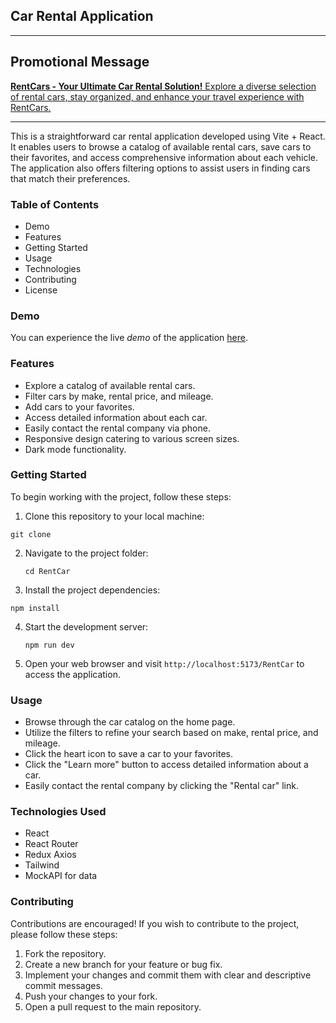 ## Car Rental Application

---

## Promotional Message

[**RentCars - Your Ultimate Car Rental Solution!** Explore a diverse selection of rental cars, stay organized, and enhance your travel experience with RentCars.](https://mamont777.github.io/RentCar/)

---

This is a straightforward car rental application developed using Vite + React. It enables users to browse a catalog of available rental cars, save cars to their favorites, and access comprehensive information about each vehicle. The application also offers filtering options to assist users in finding cars that match their preferences.

### Table of Contents

- Demo
- Features
- Getting Started
- Usage
- Technologies
- Contributing
- License

### Demo

You can experience the live _demo_ of the application [here](https://mamont777.github.io/RentCar/).

### Features

- Explore a catalog of available rental cars.
- Filter cars by make, rental price, and mileage.
- Add cars to your favorites.
- Access detailed information about each car.
- Easily contact the rental company via phone.
- Responsive design catering to various screen sizes.
- Dark mode functionality.

### Getting Started

To begin working with the project, follow these steps:

1. Clone this repository to your local machine:

 `git clone` <repository-url>

2. Navigate to the project folder:

  
   `cd RentCar`
   

3. Install the project dependencies:

`npm install`

4. Start the development server:

   
   `npm run dev`
   

5. Open your web browser and visit `http://localhost:5173/RentCar` to access the application.

### Usage

- Browse through the car catalog on the home page.
- Utilize the filters to refine your search based on make, rental price, and mileage.
- Click the heart icon to save a car to your favorites.
- Click the "Learn more" button to access detailed information about a car.
- Easily contact the rental company by clicking the "Rental car" link.

### Technologies Used

- React
- React Router
- Redux Axios
- Tailwind
- MockAPI for data

### Contributing

Contributions are encouraged! If you wish to contribute to the project, please follow these steps:

1. Fork the repository.
2. Create a new branch for your feature or bug fix.
3. Implement your changes and commit them with clear and descriptive commit messages.
4. Push your changes to your fork.
5. Open a pull request to the main repository.
